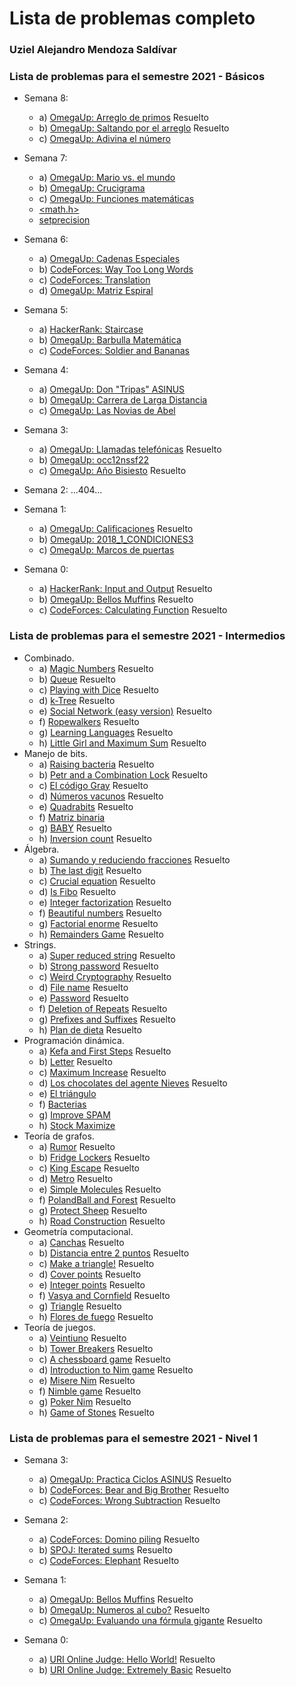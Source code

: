 
# Lista de problemas completo
### Uziel Alejandro Mendoza Saldívar



### Lista de problemas para el semestre 2021 - Básicos
+ Semana 8:
  - a) [OmegaUp: Arreglo de primos](https://omegaup.com/arena/problem/Arreglo-de-primos/#problems)	Resuelto
  - b) [OmegaUp: Saltando por el arreglo](https://omegaup.com/arena/problem/Saltando-por-el-arreglo/#problems)	Resuelto
  - c) [OmegaUp: Adivina el número](https://omegaup.com/arena/problem/COMI-Adivina-el-numero/#problems)

+ Semana 7:
  - a) [OmegaUp: Mario vs. el mundo](https://omegaup.com/arena/problem/Mario-vs-el-mundo/#problems)
  - b) [OmegaUp: Crucigrama](https://omegaup.com/arena/problem/Cruci/#problems)
  - c) [OmegaUp: Funciones matemáticas](https://omegaup.com/arena/problem/COMI-Funciones-Matematicas/#problems)
  - [<math.h>](https://www.cplusplus.com/reference/cmath/)
  - [setprecision](https://www.cplusplus.com/reference/iomanip/setprecision/)

+ Semana 6:
  - a) [OmegaUp: Cadenas Especiales](https://omegaup.com/arena/problem/Cadenas-especiales/#problems)
  - b) [CodeForces: Way Too Long Words](https://codeforces.com/problemset/problem/71/A)
  - c) [CodeForces: Translation](https://codeforces.com/problemset/problem/41/A)
  - d) [OmegaUp: Matriz Espiral](https://omegaup.com/arena/problem/Matriz-espiral/#problems)

+ Semana 5:
  - a) [HackerRank: Staircase](https://www.hackerrank.com/challenges/staircase/problem)
  - b) [OmegaUp: Barbulla Matemática](https://omegaup.com/arena/problem/Barbulla-Matematica/#problems/Barbulla-Matematica)
  - c) [CodeForces: Soldier and Bananas](https://codeforces.com/problemset/problem/546/A)
  
+ Semana 4:
  - a) [OmegaUp: Don "Tripas" ASINUS](https://omegaup.com/arena/problem/Don-Tripas-ASINUS/#problems)
  - b) [OmegaUp: Carrera de Larga Distancia](https://omegaup.com/arena/problem/Carrera-de-Larga-Distancia/#problems)
  - c) [OmegaUp: Las Novias de Abel](https://omegaup.com/arena/problem/Las-Novias-de-Abel/#problems)
  
+ Semana 3:
  - a) [OmegaUp: Llamadas telefónicas](https://omegaup.com/arena/problem/Llamadas-telefonicas/#problems)	Resuelto
  - b) [OmegaUp: occ12nssf22](https://omegaup.com/arena/problem/occ12nssf22/#problems)
  - c) [OmegaUp: Año Bisiesto](https://omegaup.com/arena/problem/Ano-Bisiesto/#problems)	Resuelto
  
+ Semana 2: 
      ...404...
      
+ Semana 1:
  - a) [OmegaUp: Calificaciones](https://omegaup.com/arena/problem/Calificaciones-cbtis/#problems)	Resuelto
  - b) [OmegaUp: 2018_1_CONDICIONES3](https://omegaup.com/arena/problem/2018_1_CONDICIONES3/#problems)
  - c) [OmegaUp: Marcos de puertas](https://omegaup.com/arena/problem/Marcos-De-Puertas/#problems)
  
+ Semana 0:
  - a) [HackerRank: Input and Output](https://www.hackerrank.com/challenges/cpp-input-and-output/problem)	Resuelto
  - b) [OmegaUp: Bellos Muffins](https://omegaup.com/arena/problem/Bellos-Muffins/#problems)	Resuelto
  - c) [CodeForces: Calculating Function](https://codeforces.com/problemset/problem/486/A)	Resuelto


### Lista de problemas para el semestre 2021 - Intermedios

+ Combinado.
  - a) [Magic Numbers](https://codeforces.com/problemset/problem/320/A)	Resuelto
  - b) [Queue](https://codeforces.com/problemset/problem/545/D)	Resuelto
  - c) [Playing with Dice](https://codeforces.com/problemset/problem/378/A)	Resuelto
  - d) [k-Tree](https://codeforces.com/problemset/problem/431/C)	Resuelto
  - e) [Social Network (easy version)](https://codeforces.com/problemset/problem/1234/B1)	Resuelto
  - f) [Ropewalkers](https://codeforces.com/problemset/problem/1185/A)	Resuelto
  - g) [Learning Languages](https://codeforces.com/problemset/problem/277/A)	Resuelto
  - h) [Little Girl and Maximum Sum](https://codeforces.com/problemset/problem/276/C)	Resuelto
+ Manejo de bits.
  - a) [Raising bacteria](https://codeforces.com/problemset/problem/579/A)	Resuelto
  - b) [Petr and a Combination Lock](https://codeforces.com/problemset/problem/1097/B)	Resuelto
  - c) [El código Gray](https://omegaup.com/arena/problem/gray#problems)	Resuelto
  - d) [Números vacunos](https://omegaup.com/arena/problem/cnums#problems)	Resuelto
  - e) [Quadrabits](https://omegaup.com/arena/problem/Quadrabits#problems)	Resuelto
  - f) [Matriz binaria](https://omegaup.com/arena/problem/Matriz-Binaria#problems)
  - g) [BABY](https://www.spoj.com/problems/BABY/)	Resuelto
  - h) [Inversion count](https://www.spoj.com/problems/INVCNT/)	Resuelto
+ Álgebra.
  - a) [Sumando y reduciendo fracciones](https://omegaup.com/arena/problem/Suma-reduce-fracciones/#problems)	Resuelto
  - b) [The last digit](https://www.spoj.com/problems/LASTDIG/)	Resuelto
  - c) [Crucial equation](https://www.spoj.com/problems/CEQU/)	Resuelto
  - d) [Is Fibo](https://www.hackerrank.com/contests/codesprint5/challenges/is-fibo/problem)	Resuelto
  - e) [Integer factorization](https://www.spoj.com/problems/FACT0/)	Resuelto
  - f) [Beautiful numbers](https://codeforces.com/problemset/problem/300/C)	Resuelto
  - g) [Factorial enorme](https://omegaup.com/arena/problem/Factorial-Enorme/#problems)	Resuelto
  - h) [Remainders Game](https://codeforces.com/problemset/problem/687/B)	Resuelto
+ Strings.
  - a) [Super reduced string](https://www.hackerrank.com/challenges/reduced-string/problem)	Resuelto
  - b) [Strong password](https://www.hackerrank.com/challenges/strong-password/problem)	Resuelto
  - c) [Weird Cryptography](https://codeforces.com/problemset/gymProblem/100935/B)	Resuelto
  - d) [File name](https://codeforces.com/problemset/problem/978/B)	Resuelto
  - e) [Password](https://codeforces.com/problemset/problem/126/B)	Resuelto
  - f) [Deletion of Repeats](https://codeforces.com/contest/19/problem/C)	Resuelto
  - g) [Prefixes and Suffixes](https://codeforces.com/problemset/problem/432/D)	Resuelto
  - h) [Plan de dieta](https://www.urionlinejudge.com.br/judge/es/problems/view/1248)	Resuelto
+ Programación dinámica.
  - a) [Kefa and First Steps](https://codeforces.com/problemset/problem/580/A)	Resuelto
  - b) [Letter](https://codeforces.com/problemset/problem/180/C)	Resuelto
  - c) [Maximum Increase](https://codeforces.com/problemset/problem/702/A)	Resuelto
  - d) [Los chocolates del agente Nieves](https://omegaup.com/arena/problem/chocolates#problems)	Resuelto
  - e) [El triángulo](https://omegaup.com/arena/problem/triangulo#problems)
  - f) [Bacterias](https://omegaup.com/arena/problem/mirBacterias#problems)
  - g) [Improve SPAM](https://matcomgrader.com/problem/9643/improve-spam/)
  - h) [Stock Maximize](https://www.hackerrank.com/challenges/stockmax/problem)
+ Teoría de grafos.
  - a) [Rumor](https://codeforces.com/problemset/problem/893/C)	Resuelto
  - b) [Fridge Lockers](https://codeforces.com/problemset/problem/1255/B)	Resuelto
  - c) [King Escape](https://codeforces.com/problemset/problem/1033/A)	Resuelto
  - d) [Metro](https://codeforces.com/problemset/problem/1055/A)	Resuelto
  - e) [Simple Molecules](https://codeforces.com/problemset/problem/344/B)	Resuelto
  - f) [PolandBall and Forest](https://codeforces.com/problemset/problem/755/C)	Resuelto
  - g) [Protect Sheep](https://codeforces.com/problemset/problem/948/A)	Resuelto
  - h) [Road Construction](https://codeforces.com/problemset/problem/330/B)	Resuelto
+ Geometría computacional.
  - a) [Canchas](https://omegaup.com/arena/problem/COMI-Canchas/#problems)	Resuelto
  - b) [Distancia entre 2 puntos](https://omegaup.com/arena/problem/Distancia-entre-dos-puntos#problems)	Resuelto
  - c) [Make a triangle!](https://codeforces.com/problemset/problem/1064/A)	Resuelto
  - d) [Cover points](https://codeforces.com/problemset/problem/1047/B)	Resuelto
  - e) [Integer points](https://codeforces.com/problemset/problem/1248/A)	Resuelto
  - f) [Vasya and Cornfield](https://codeforces.com/problemset/problem/1030/B)	Resuelto
  - g) [Triangle](https://codeforces.com/problemset/problem/18/A)	Resuelto
  - h) [Flores de fuego](https://www.urionlinejudge.com.br/judge/es/problems/view/1039)	Resuelto
+ Teoría de juegos.
  - a) [Veintiuno](https://omegaup.com/arena/problem/veintiuno#problems)	Resuelto
  - b) [Tower Breakers](https://www.hackerrank.com/challenges/tower-breakers-1/problem)	Resuelto
  - c) [A chessboard game](https://www.hackerrank.com/challenges/a-chessboard-game-1/problem)	Resuelto
  - d) [Introduction to Nim game](https://www.hackerrank.com/challenges/nim-game-1/problem)	Resuelto
  - e) [Misere Nim](https://www.hackerrank.com/challenges/misere-nim-1/problem)	Resuelto
  - f) [Nimble game](https://www.hackerrank.com/challenges/nimble-game-1/problem)	Resuelto
  - g) [Poker Nim](https://www.hackerrank.com/challenges/poker-nim-1/problem)	Resuelto
  - h) [Game of Stones](https://www.hackerrank.com/challenges/game-of-stones-1/problem)	Resuelto
  
  
### Lista de problemas para el semestre 2021 - Nivel 1

+ Semana 3:
  - a) [OmegaUp: Practica Ciclos ASINUS](https://omegaup.com/arena/problem/Practica-Ciclos-ASINUS#problems)	Resuelto
  - b) [CodeForces: Bear and Big Brother](https://codeforces.com/problemset/problem/791/A)	Resuelto
  - c) [CodeForces: Wrong Subtraction](https://codeforces.com/problemset/problem/977/A)	Resuelto
 
+ Semana 2:
  - a) [CodeForces: Domino piling](https://codeforces.com/contest/50/problem/A)	Resuelto
  - b) [SPOJ: Iterated sums](https://www.spoj.com/problems/SMPSUM/)	Resuelto
  - c) [CodeForces: Elephant](https://codeforces.com/contest/617/problem/A)	Resuelto
 
+ Semana 1:
  - a) [OmegaUp: Bellos Muffins](https://omegaup.com/arena/problem/Bellos-Muffins/#problems)	Resuelto
  - b) [OmegaUp: Numeros al cubo?](https://omegaup.com/arena/problem/Numeros-al-cubo/)	Resuelto
  - c) [OmegaUp: Evaluando una fórmula gigante](https://omegaup.com/arena/problem/Evaluando-una-formula-gigante/#problems)	Resuelto

+ Semana 0:
  - a) [URI Online Judge: Hello World!](https://www.urionlinejudge.com.br/judge/en/problems/view/1000)	Resuelto
  - b) [URI Online Judge: Extremely Basic](https://www.urionlinejudge.com.br/judge/en/problems/view/1001)	Resuelto